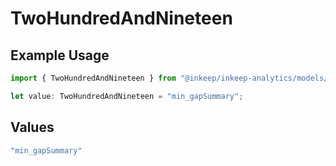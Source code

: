 # TwoHundredAndNineteen

## Example Usage

```typescript
import { TwoHundredAndNineteen } from "@inkeep/inkeep-analytics/models/operations";

let value: TwoHundredAndNineteen = "min_gapSummary";
```

## Values

```typescript
"min_gapSummary"
```